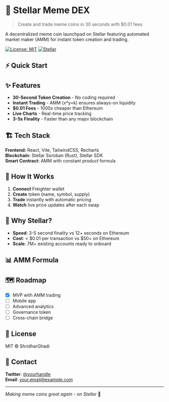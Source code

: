 # 🚀 Stellar Meme DEX

> Create and trade meme coins in 30 seconds with $0.01 fees

A decentralized meme coin launchpad on Stellar featuring automated market maker (AMM) for instant token creation and trading.

[![License: MIT](https://img.shields.io/badge/License-MIT-blue.svg)](https://opensource.org/licenses/MIT)
[![Stellar](https://img.shields.io/badge/Stellar-Soroban-purple.svg)](https://stellar.org)

## ⚡ Quick Start

## ✨ Features

- **30-Second Token Creation** - No coding required
- **Instant Trading** - AMM (x\*y=k) ensures always-on liquidity
- **$0.01 Fees** - 1000x cheaper than Ethereum
- **Live Charts** - Real-time price tracking
- **3-5s Finality** - Faster than any major blockchain

## 🏗️ Tech Stack

**Frontend:** React, Vite, TailwindCSS, Recharts  
**Blockchain:** Stellar Soroban (Rust), Stellar SDK  
**Smart Contract:** AMM with constant product formula

## 📖 How It Works

1. **Connect** Freighter wallet
2. **Create** token (name, symbol, supply)
3. **Trade** instantly with automatic pricing
4. **Watch** live price updates after each swap

## 🎯 Why Stellar?

- **Speed**: 3-5 second finality vs 12+ seconds on Ethereum
- **Cost**: < $0.01 per transaction vs $50+ on Ethereum
- **Scale**: 7M+ existing accounts ready to onboard

## 📊 AMM Formula

## 🗺️ Roadmap

- [x] MVP with AMM trading
- [ ] Mobile app
- [ ] Advanced analytics
- [ ] Governance token
- [ ] Cross-chain bridge

## 📄 License

MIT © ShridharGhadi

## 🤝 Contact

**Twitter**: [@yourhandle](https://twitter.com/yourhandle)  
**Email**: your.email@example.com

---

_Making meme coins great again - on Stellar_ 🌟
